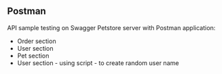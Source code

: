 ## Postman
API sample testing on Swagger Petstore server with Postman application:
- Order section
- User section
- Pet section
- User section - using script - to create random user name
